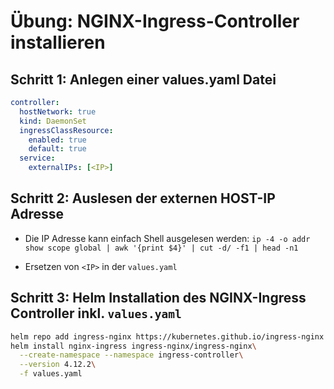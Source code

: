 # Übung: NGINX-Ingress-Controller installieren

## Schritt 1: Anlegen einer values.yaml Datei

```yaml
controller:
  hostNetwork: true
  kind: DaemonSet
  ingressClassResource:
    enabled: true
    default: true
  service:
    externalIPs: [<IP>]

```

## Schritt 2: Auslesen der externen HOST-IP Adresse

- Die IP Adresse kann einfach Shell ausgelesen werden:
`ip -4 -o addr show scope global | awk '{print $4}' | cut -d/ -f1 | head -n1`

- Ersetzen von `<IP>` in der `values.yaml`

## Schritt 3: Helm Installation des NGINX-Ingress Controller inkl. `values.yaml`

```bash
helm repo add ingress-nginx https://kubernetes.github.io/ingress-nginx && helm repo update
helm install nginx-ingress ingress-nginx/ingress-nginx\
  --create-namespace --namespace ingress-controller\
  --version 4.12.2\
  -f values.yaml
```
